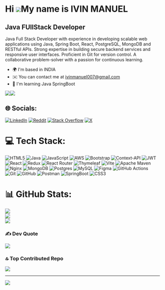 Hi ![](https://user-images.githubusercontent.com/18350557/176309783-0785949b-9127-417c-8b55-ab5a4333674e.gif)My name is IVIN MANUEL
===================================================================================================================================

Java FUllStack Developer
------------------------

Java Full Stack Developer with experience in developing scalable web applications using Java, Spring Boot, React, PostgreSQL, MongoDB and RESTful APIs. Strong expertise in building secure backend services and responsive user interfaces. Proficient in Git for version control. A collaborative problem-solver with a passion for continuous learning.

* 🌍  I'm based in INDIA
* ✉️  You can contact me at [ivinmanuel007@gmail.com](mailto:ivinmanuel007@gmail.com)
* 🧠  I'm learning Java SpringBoot

<a href="https://www.github.com/ivinmanuel" target="_blank" rel="noreferrer"><img
src="https://img.shields.io/github/followers/ivinmanuel?logo=github&style=for-the-badge&color=0891b2&labelColor=1c1917" /></a><a href="https://www.x.com/FanofZORO" target="_blank" rel="noreferrer"><img
src="https://img.shields.io/twitter/follow/FanofZORO?logo=twitter&style=for-the-badge&color=0891b2&labelColor=1c1917"
/></a>


## 🌐 Socials:
[![LinkedIn](https://img.shields.io/badge/LinkedIn-%230077B5.svg?logo=linkedin&logoColor=white)](https://linkedin.com/in/ivinmanuel) [![Reddit](https://img.shields.io/badge/Reddit-%23FF4500.svg?logo=Reddit&logoColor=white)](https://reddit.com/user/manuelivin) [![Stack Overflow](https://img.shields.io/badge/-Stackoverflow-FE7A16?logo=stack-overflow&logoColor=white)](https://stackoverflow.com/users/22583427) [![X](https://img.shields.io/badge/X-black.svg?logo=X&logoColor=white)](https://x.com/FanofZORO) 

# 💻 Tech Stack:
![HTML5](https://img.shields.io/badge/html5-%23E34F26.svg?style=for-the-badge&logo=html5&logoColor=white) ![Java](https://img.shields.io/badge/java-%23ED8B00.svg?style=for-the-badge&logo=openjdk&logoColor=white) ![JavaScript](https://img.shields.io/badge/javascript-%23323330.svg?style=for-the-badge&logo=javascript&logoColor=%23F7DF1E) ![AWS](https://img.shields.io/badge/AWS-%23FF9900.svg?style=for-the-badge&logo=amazon-aws&logoColor=white) ![Bootstrap](https://img.shields.io/badge/bootstrap-%238511FA.svg?style=for-the-badge&logo=bootstrap&logoColor=white) ![Context-API](https://img.shields.io/badge/Context--Api-000000?style=for-the-badge&logo=react) ![JWT](https://img.shields.io/badge/JWT-black?style=for-the-badge&logo=JSON%20web%20tokens) ![React](https://img.shields.io/badge/react-%2320232a.svg?style=for-the-badge&logo=react&logoColor=%2361DAFB) ![Redux](https://img.shields.io/badge/redux-%23593d88.svg?style=for-the-badge&logo=redux&logoColor=white) ![React Router](https://img.shields.io/badge/React_Router-CA4245?style=for-the-badge&logo=react-router&logoColor=white) ![Thymeleaf](https://img.shields.io/badge/Thymeleaf-%23005C0F.svg?style=for-the-badge&logo=Thymeleaf&logoColor=white) ![Vite](https://img.shields.io/badge/vite-%23646CFF.svg?style=for-the-badge&logo=vite&logoColor=white) ![Apache Maven](https://img.shields.io/badge/Apache%20Maven-C71A36?style=for-the-badge&logo=Apache%20Maven&logoColor=white) ![Nginx](https://img.shields.io/badge/nginx-%23009639.svg?style=for-the-badge&logo=nginx&logoColor=white) ![MongoDB](https://img.shields.io/badge/MongoDB-%234ea94b.svg?style=for-the-badge&logo=mongodb&logoColor=white) ![Postgres](https://img.shields.io/badge/postgres-%23316192.svg?style=for-the-badge&logo=postgresql&logoColor=white) ![MySQL](https://img.shields.io/badge/mysql-4479A1.svg?style=for-the-badge&logo=mysql&logoColor=white) ![Figma](https://img.shields.io/badge/figma-%23F24E1E.svg?style=for-the-badge&logo=figma&logoColor=white) ![GitHub Actions](https://img.shields.io/badge/github%20actions-%232671E5.svg?style=for-the-badge&logo=githubactions&logoColor=white) ![Git](https://img.shields.io/badge/git-%23F05033.svg?style=for-the-badge&logo=git&logoColor=white) ![GitHub](https://img.shields.io/badge/github-%23121011.svg?style=for-the-badge&logo=github&logoColor=white) ![Postman](https://img.shields.io/badge/Postman-FF6C37?style=for-the-badge&logo=postman&logoColor=white) ![SpringBoot](https://img.shields.io/badge/spring-%236DB33F.svg?style=for-the-badge&logo=spring&logoColor=white) ![CSS3](https://img.shields.io/badge/css3-%231572B6.svg?style=for-the-badge&logo=css3&logoColor=white)
# 📊 GitHub Stats:
![](https://github-readme-stats.vercel.app/api?username=ivinmanuel&theme=merko&hide_border=false&include_all_commits=true&count_private=true)<br/>
![](https://github-readme-streak-stats.herokuapp.com/?user=ivinmanuel&theme=merko&hide_border=false)<br/>
![](https://github-readme-stats.vercel.app/api/top-langs/?username=ivinmanuel&theme=merko&hide_border=false&include_all_commits=true&count_private=true&layout=compact)

### ✍️  Dev Quote
![](https://quotes-github-readme.vercel.app/api?type=horizontal&theme=dark)

### 🔝 Top Contributed Repo
![](https://github-contributor-stats.vercel.app/api?username=ivinmanuel&limit=5&theme=dark&combine_all_yearly_contributions=true)

---
[![](https://visitcount.itsvg.in/api?id=ivinmanuel&icon=6&color=2)](https://visitcount.itsvg.in)

<!-- Proudly created with GPRM ( https://gprm.itsvg.in ) -->
